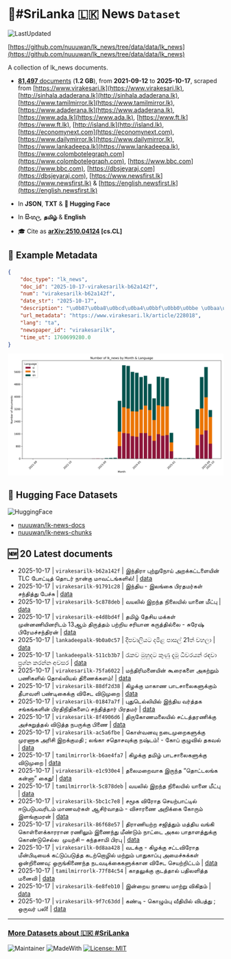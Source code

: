 # 📄#SriLanka 🇱🇰 News `Dataset`

![LastUpdated](https://img.shields.io/badge/last_updated-2025--10--17_16:45:44-green)

[https://github.com/nuuuwan/lk_news/tree/data/data/lk_news](https://github.com/nuuuwan/lk_news/tree/data/data/lk_news)

A collection of lk_news documents.

- [**81,497** documents](https://github.com/nuuuwan/lk_news/tree/data/data/lk_news) (**1.2 GB**), from **2021-09-12** to **2025-10-17**, scraped from [https://www.virakesari.lk](https://www.virakesari.lk), [http://sinhala.adaderana.lk](http://sinhala.adaderana.lk), [https://www.tamilmirror.lk](https://www.tamilmirror.lk), [https://www.adaderana.lk](https://www.adaderana.lk), [https://www.ada.lk](https://www.ada.lk), [https://www.ft.lk](https://www.ft.lk), [http://island.lk](http://island.lk), [https://economynext.com](https://economynext.com), [https://www.dailymirror.lk](https://www.dailymirror.lk), [https://www.lankadeepa.lk](https://www.lankadeepa.lk), [https://www.colombotelegraph.com](https://www.colombotelegraph.com), [https://www.bbc.com](https://www.bbc.com), [https://dbsjeyaraj.com](https://dbsjeyaraj.com), [https://www.newsfirst.lk](https://www.newsfirst.lk) & [https://english.newsfirst.lk](https://english.newsfirst.lk)

- In **JSON**, **TXT** & **🤗 Hugging Face**

- In **සිංහල**, **தமிழ்** & **English**

- 🎓 Cite as **[arXiv:2510.04124](https://arxiv.org/abs/2510.04124) [cs.CL]**

## 📝 Example Metadata

```json
{
    "doc_type": "lk_news",
    "doc_id": "2025-10-17-virakesarilk-b62a142f",
    "num": "virakesarilk-b62a142f",
    "date_str": "2025-10-17",
    "description": "\u0b87\u0ba8\u0bcd\u0ba4\u0bbf\u0bb0\u0bbe \u0baa\u0bc1\u0bb1\u0bcd\u0bb1\u0bc1\u0ba8\u0bcb\u0baf\u0bcd \u0b85\u0bb1\u0b95\u0bcd\u0b95\u0b9f\u0bcd\u0b9f\u0bb3\u0bc8\u0baf\u0bbf\u0ba9\u0bcd TLC \u0baa\u0bcb\u0b9f\u0bcd\u0b9f\u0bbf\u0ba4\u0bcd \u0ba4\u0bca\u0b9f\u0bb0\u0bcd \u0ba8\u0bbe\u0ba9\u0bcd\u0b95\u0bc1 \u0bae\u0bbe\u0bb5\u0b9f\u0bcd\u0b9f\u0b99\u0bcd\u0b95\u0bb3\u0bbf\u0bb2\u0bcd!",
    "url_metadata": "https://www.virakesari.lk/article/228018",
    "lang": "ta",
    "newspaper_id": "virakesarilk",
    "time_ut": 1760699280.0
}
```

![Chart](https://raw.githubusercontent.com/nuuuwan/lk_news/refs/heads/data/data/lk_news/docs_by_month_and_lang.png)

## 🤗 Hugging Face Datasets

![HuggingFace](https://img.shields.io/badge/-HuggingFace-FDEE21?style=for-the-badge&logo=HuggingFace)

- [nuuuwan/lk-news-docs](https://huggingface.co/datasets/nuuuwan/lk-news-docs)
- [nuuuwan/lk-news-chunks](https://huggingface.co/datasets/nuuuwan/lk-news-chunks)

## 🆕 20 Latest documents

- 2025-10-17 | `virakesarilk-b62a142f` | இந்திரா புற்றுநோய் அறக்கட்டளையின் TLC போட்டித் தொடர் நான்கு மாவட்டங்களில்! | [data](https://github.com/nuuuwan/lk_news/tree/data/data/lk_news/2020s/2025/2025-10-17-virakesarilk-b62a142f)
- 2025-10-17 | `virakesarilk-91791c28` | இந்திய - இலங்கை பிரதமர்கள் சந்தித்து பேச்சு | [data](https://github.com/nuuuwan/lk_news/tree/data/data/lk_news/2020s/2025/2025-10-17-virakesarilk-91791c28)
- 2025-10-17 | `virakesarilk-5c878deb` | வயலில் இறந்த நிலையில் யானை மீட்பு | [data](https://github.com/nuuuwan/lk_news/tree/data/data/lk_news/2020s/2025/2025-10-17-virakesarilk-5c878deb)
- 2025-10-17 | `virakesarilk-e4d8bd4f` | தமிழ் தேசிய மக்கள் முன்னணியினரிடம் 13ஆம் திருத்தம் பற்றிய சரியான கருத்தில்லை - சுரேஷ் பிரேமச்சந்திரன் | [data](https://github.com/nuuuwan/lk_news/tree/data/data/lk_news/2020s/2025/2025-10-17-virakesarilk-e4d8bd4f)
- 2025-10-17 | `lankadeepalk-9b0a0c57` | දීපවාලියට දමිළ පාසල් 21ත් වහලා | [data](https://github.com/nuuuwan/lk_news/tree/data/data/lk_news/2020s/2025/2025-10-17-lankadeepalk-9b0a0c57)
- 2025-10-17 | `lankadeepalk-511cb3b7` | රැකව මුහුදට කුණු දැමූ ධීවරයන් රඳවා ප්‍රශ්න කරන්න අවසර | [data](https://github.com/nuuuwan/lk_news/tree/data/data/lk_news/2020s/2025/2025-10-17-lankadeepalk-511cb3b7)
- 2025-10-17 | `virakesarilk-75fa6022` | மந்திரிமனையின் கூரைகளை அகற்றும் பணிகளில் தொல்லியல் திணைக்களம்! | [data](https://github.com/nuuuwan/lk_news/tree/data/data/lk_news/2020s/2025/2025-10-17-virakesarilk-75fa6022)
- 2025-10-17 | `virakesarilk-88df2d38` | கிழக்கு மாகாண பாடசாலைகளுக்கும் தீபாவளி பண்டிகைக்கு விசேட விடுமுறை | [data](https://github.com/nuuuwan/lk_news/tree/data/data/lk_news/2020s/2025/2025-10-17-virakesarilk-88df2d38)
- 2025-10-17 | `virakesarilk-01847a7f` | புதுடெல்லியில் இந்திய வர்த்தக சங்கங்களின் பிரதிநிதிகளைப்  சந்தித்தார் பிரதமர் | [data](https://github.com/nuuuwan/lk_news/tree/data/data/lk_news/2020s/2025/2025-10-17-virakesarilk-01847a7f)
- 2025-10-17 | `virakesarilk-8f4906d6` | திருகோணமலையில் சட்டத்தரணிக்கு அச்சுறுத்தல் விடுத்த நபருக்கு பிணை | [data](https://github.com/nuuuwan/lk_news/tree/data/data/lk_news/2020s/2025/2025-10-17-virakesarilk-8f4906d6)
- 2025-10-17 | `virakesarilk-ac5a6fbe` | கொள்வனவு நடைமுறைகளுக்கு முரணாக அரிசி இறக்குமதி ; லங்கா சதொசவுக்கு நஷ்டம்! - கோப் குழுவில் தகவல் | [data](https://github.com/nuuuwan/lk_news/tree/data/data/lk_news/2020s/2025/2025-10-17-virakesarilk-ac5a6fbe)
- 2025-10-17 | `tamilmirrorlk-b6ae4fa7` | கிழக்கு தமிழ் பாடசாலைகளுக்கு விடுமுறை | [data](https://github.com/nuuuwan/lk_news/tree/data/data/lk_news/2020s/2025/2025-10-17-tamilmirrorlk-b6ae4fa7)
- 2025-10-17 | `virakesarilk-e1c930e4` | தலைமறைவாக இருந்த “தொட்டலங்க கன்னா” கைது! | [data](https://github.com/nuuuwan/lk_news/tree/data/data/lk_news/2020s/2025/2025-10-17-virakesarilk-e1c930e4)
- 2025-10-17 | `tamilmirrorlk-5c878deb` | வயலில் இறந்த நிலையில் யானை மீட்பு | [data](https://github.com/nuuuwan/lk_news/tree/data/data/lk_news/2020s/2025/2025-10-17-tamilmirrorlk-5c878deb)
- 2025-10-17 | `virakesarilk-5bc1c7e8` | சமூக விரோத செயற்பாட்டில் ஈடுபடுபவரிடம் மாணவர்கள் ஆசிர்வாதம் - விசாரணை அறிக்கை கோரும் இளங்குமரன் | [data](https://github.com/nuuuwan/lk_news/tree/data/data/lk_news/2020s/2025/2025-10-17-virakesarilk-5bc1c7e8)
- 2025-10-17 | `virakesarilk-86f68e57` | திராணியற்ற சஜித்தும் மத்திய வங்கி கொள்ளைக்காரரான ரணிலும் இணைந்து மீண்டும் நாட்டை அகல பாதாளத்துக்கு கொண்டுசெல்ல  முயற்சி – கந்தசாமி பிரபு | [data](https://github.com/nuuuwan/lk_news/tree/data/data/lk_news/2020s/2025/2025-10-17-virakesarilk-86f68e57)
- 2025-10-17 | `virakesarilk-0d8aa428` | வடக்கு - கிழக்கு சட்டவிரோத மீன்பிடியைக் கட்டுப்படுத்த கடற்றொழில் மற்றும் பாதுகாப்பு அமைச்சுக்கள் ஒன்றிணைவு: ஒருங்கிணைந்த நடவடிக்கைகளுக்கான விசேட செயற்றிட்டம் | [data](https://github.com/nuuuwan/lk_news/tree/data/data/lk_news/2020s/2025/2025-10-17-virakesarilk-0d8aa428)
- 2025-10-17 | `tamilmirrorlk-77f84c54` | காதலுக்கு குடத்தால் பதிலளித்த மனைவி | [data](https://github.com/nuuuwan/lk_news/tree/data/data/lk_news/2020s/2025/2025-10-17-tamilmirrorlk-77f84c54)
- 2025-10-17 | `virakesarilk-6e8feb10` | இன்றைய நாணய மாற்று விகிதம் | [data](https://github.com/nuuuwan/lk_news/tree/data/data/lk_news/2020s/2025/2025-10-17-virakesarilk-6e8feb10)
- 2025-10-17 | `virakesarilk-9f7c63dd` | கண்டி - கொழும்பு வீதியில் விபத்து ; ஒருவர் பலி! | [data](https://github.com/nuuuwan/lk_news/tree/data/data/lk_news/2020s/2025/2025-10-17-virakesarilk-9f7c63dd)

---

### [More Datasets about 🇱🇰 #SriLanka](https://github.com/nuuuwan/lk_datasets)

![Maintainer](https://img.shields.io/badge/maintainer-nuuuwan-red)
![MadeWith](https://img.shields.io/badge/made_with-python-blue)
[![License: MIT](https://img.shields.io/badge/License-MIT-yellow.svg)](https://opensource.org/licenses/MIT)
